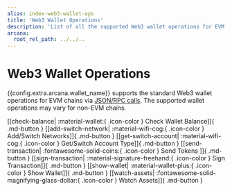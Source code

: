 ```yaml
---
alias: index-web3-wallet-ops
title: 'Web3 Wallet Operations'
description: 'List of all the supported Web3 wallet operations for EVM chains by the Arcana wallet.'
arcana:
  root_rel_path: ../../..
---
```


# Web3 Wallet Operations

{{config.extra.arcana.wallet_name}} supports the standard Web3 wallet operations for EVM chains via [JSON/RPC calls](https://ethereum.github.io/execution-apis/api-documentation/). The supported wallet operations may vary for non-EVM chains.

[[check-balance| :material-wallet:{ .icon-color } Check Wallet Balance]]{ .md-button }
[[add-switch-network| :material-wifi-cog:{ .icon-color } Add/Switch Networks]]{ .md-button }
[[get-switch-account| :material-wifi-cog:{ .icon-color } Get/Switch Account Type]]{ .md-button }
[[send-transaction| :fontawesome-solid-coins:{ .icon-color } Send Tokens ]]{ .md-button }
[[sign-transaction| :material-signature-freehand:{ .icon-color } Sign Transaction]]{ .md-button }
[[show-wallet| :material-wallet-plus:{ .icon-color } Show Wallet]]{ .md-button }
[[watch-assets| :fontawesome-solid-magnifying-glass-dollar:{ .icon-color } Watch Assets]]{ .md-button }